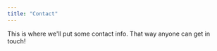 ```yaml
---
title: "Contact"
---
```


This is where we'll put some contact info. That way anyone can get in touch!
